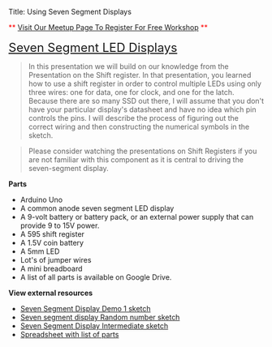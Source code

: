 Title: Using Seven Segment Displays

<div class="jumbotron">
<div class="container-fluid">

<div class="tr_bq">
<span style="color: red;">**&nbsp;</span><a href="http://www.meetup.com/HackerSpaceTech/" rel="nofollow" style="text-align: center;" target="_blank">Visit Our Meetup Page To Register For Free Workshop</a><span style="color: red;">&nbsp;**</span><br />
<span style="color: red;"><br /></span>
<span style="font-size: x-large;"><a href="http://txplore.tv/courses/arduino-sbs/lectures/276203" rel="nofollow" target="_blank">Seven Segment LED Displays</a></span></div>
<blockquote>
In this presentation we will build on our knowledge from the Presentation on the Shift register. In that presentation, you learned how to use a shift register in order to control multiple LEDs using only three wires: one for data, one for clock, and one for the latch. Because there are so many SSD out there, I will assume that you don't have your particular display's datasheet and have no idea which pin controls the pins. I will describe the process of figuring out the correct wiring and then constructing the numerical symbols in the sketch.</blockquote>
<blockquote>
Please consider watching the presentations on Shift Registers if you are not familiar with this component as it is central to driving the seven-segment display.&nbsp;</blockquote>
<b>Parts</b><br />
<ul>
<li>Arduino Uno</li>
<li>A common anode seven segment LED display</li>
<li>A 9-volt battery or battery pack, or an external power supply that can provide 9 to 15V power.</li>
<li>A 595 shift register</li>
<li>A 1.5V coin battery</li>
<li>A 5mm LED</li>
<li>Lot's of jumper wires</li>
<li>A mini breadboard</li>
<li>A list of all parts is available on Google Drive.</li>
</ul>
<div>
<b>View external resources</b><br />
<ul>
<li><a href="https://github.com/futureshocked/arduino_sbs/blob/master/Seven%20Segment%20Display/Seven_seg_numbers_Demo1/Seven_seg_numbers_Demo1.ino">Seven Segment Display Demo 1 sketch</a></li>
<li><a href="https://github.com/futureshocked/arduino_sbs/blob/master/Seven%20Segment%20Display/Seven_seg_random/Seven_seg_random.ino">Seven segment display Random number sketch</a></li>
<li><a href="https://github.com/futureshocked/arduino_sbs/blob/master/Seven%20Segment%20Display/Seven_seg_intermediate/Seven_seg_intermediate.ino">Seven Segment Display Intermediate sketch</a></li>
<li><a href="https://docs.google.com/a/futureshock.com.au/spreadsheet/ccc?key=0AmEzmppxv6qudFUxa281S21tMnBFcG5uMElmSUFJYnc&amp;usp=drive_web#gid=0">Spreadsheet with list of parts</a></li>
</ul>
</div>
</div></div>
